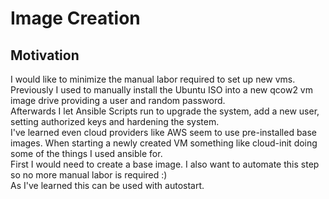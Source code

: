 # Image Creation

## Motivation
I would like to minimize the manual labor required to set up new vms.\
Previously I used to manually install the Ubuntu ISO into a new qcow2 vm image drive providing a user and random password.\
Afterwards I let Ansible Scripts run to upgrade the system, add a new user, setting authorized keys and hardening the system.\
I've learned even cloud providers like AWS seem to use pre-installed base images. When starting a newly created VM something like cloud-init doing some of the things I used ansible for.\
First I would need to create a base image. I also want to automate this step so no more manual labor is required :)\
As I've learned this can be used with autostart.
